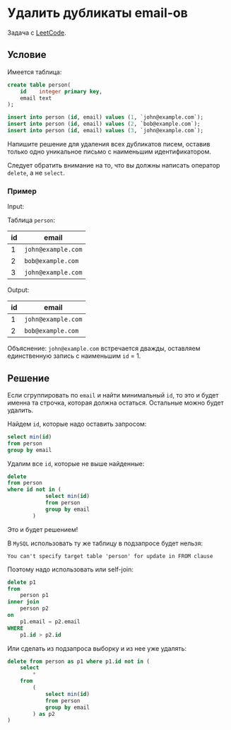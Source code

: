 # Удалить дубликаты email-ов

Задача с [LeetCode](https://leetcode.com/problems/delete-duplicate-emails/description/).

## Условие

Имеется таблица:

```sql
create table person(
    id    integer primary key,
    email text
);

insert into person (id, email) values (1, `john@example.com`);
insert into person (id, email) values (2, `bob@example.com`);
insert into person (id, email) values (3, `john@example.com`);
```

Напишите решение для удаления всех дубликатов писем, оставив только одно уникальное письмо с наименьшим идентификатором.

Следует обратить внимание на то, что вы должны написать оператор `delete`, а не `select`.

### Пример

Input:

Таблица `person`:

| id | email              |
|----|--------------------|
| 1  | `john@example.com` |
| 2  | `bob@example.com`  |
| 3  | `john@example.com` |

Output:

| id | email              |
|----|--------------------|
| 1  | `john@example.com` |
| 2  | `bob@example.com`  |

Объяснение: `john@example.com` встречается дважды, оставляем единственную запись с наименьшим `id` = 1.

## Решение

Если сгруппировать по `email` и найти минимальный `id`, то это и будет именна та строчка, которая должна остаться. Остальные можно будет удалить.

Найдем `id`, которые надо оставить запросом:

```sql
select min(id)
from person
group by email
```

Удалим все `id`, которые не выше найденные:

```sql
delete 
from person
where id not in (
            select min(id)
            from person
            group by email
        )
```

Это и будет решением!

В `MySQL` использовать ту же таблицу в подзапросе будет нельзя:

```text
You can't specify target table 'person' for update in FROM clause
```

Поэтому надо использовать или self-join:

```sql
delete p1
from 
    person p1
inner join
    person p2
on
    p1.email = p2.email
WHERE
    p1.id > p2.id
```

Или сделать из подзапроса выборку и из нее уже удалять:

```sql
delete from person as p1 where p1.id not in (
    select
        *
    from
        (
            select min(id) 
            from person
            group by email
        ) as p2
)
```
